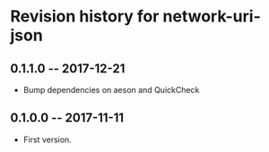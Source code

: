 # Revision history for network-uri-json

## 0.1.1.0  -- 2017-12-21

* Bump dependencies on aeson and QuickCheck

## 0.1.0.0  -- 2017-11-11

* First version.
